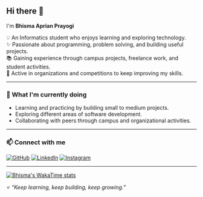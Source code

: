 ## Hi there 👋  

I'm **Bhisma Aprian Prayogi**  

💡 An Informatics student who enjoys learning and exploring technology.  
✨ Passionate about programming, problem solving, and building useful projects.  
📚 Gaining experience through campus projects, freelance work, and student activities.  
🤝 Active in organizations and competitions to keep improving my skills.  

---

### 🌱 What I'm currently doing
- Learning and practicing by building small to medium projects.  
- Exploring different areas of software development.  
- Collaborating with peers through campus and organizational activities.  

---

### 📫 Connect with me  

[![GitHub](https://img.shields.io/badge/GitHub-181717?style=for-the-badge&logo=github&logoColor=white)](https://github.com/BhismaAprian)  [![LinkedIn](https://img.shields.io/badge/LinkedIn-0A66C2?style=for-the-badge&logo=linkedin&logoColor=white)](https://id.linkedin.com/in/bhisma-aprian-prayogi-28b821286)  [![Instagram](https://img.shields.io/badge/Instagram-E4405F?style=for-the-badge&logo=instagram&logoColor=white)](https://www.instagram.com/bhismaaprian/)  

---

[![Bhisma's WakaTime stats](https://github-readme-stats.vercel.app/api/wakatime?username=bhisma&layout=compact)](https://github.com/anuraghazra/github-readme-stats)

⭐️ *“Keep learning, keep building, keep growing.”*  
